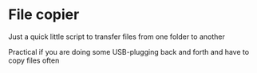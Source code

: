 # File copier

Just a quick little script to transfer files from one folder to another

Practical if you are doing some USB-plugging back and forth and have to copy files often